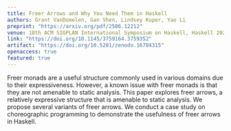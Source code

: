 ```yaml
---
title: Freer Arrows and Why You Need Them in Haskell
authors: Grant VanDomelen, Gan Shen, Lindsey Kuper, Yao Li
preprint: "https://arxiv.org/pdf/2506.12212"
venue: 18th ACM SIGPLAN International Symposium on Haskell, Haskell 2025
link: "https://doi.org/10.1145/3759164.3759352"
artifact: "https://doi.org/10.5281/zenodo.16784315"
openaccess: true
featured: true
---
```


Freer monads are a useful structure commonly used in various domains due to
their expressiveness. However, a known issue with freer monads is that they are
not amenable to static analysis. This paper explores freer arrows, a relatively
expressive structure that is amenable to static analysis. We propose several
variants of freer arrows. We conduct a case study on choreographic programming
to demonstrate the usefulness of freer arrows in Haskell.
